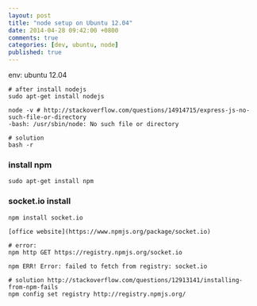 ```yaml
---
layout: post
title: "node setup on Ubuntu 12.04"
date: 2014-04-28 09:42:00 +0800
comments: true
categories: [dev, ubuntu, node]
published: true
---
```


env: ubuntu 12.04

```
# after install nodejs
sudo apt-get install nodejs

node -v # http://stackoverflow.com/questions/14914715/express-js-no-such-file-or-directory
-bash: /usr/sbin/node: No such file or directory

# solution
bash -r
```

<!-- more -->

### install npm

```
sudo apt-get install npm
```

### socket.io install

```
npm install socket.io

[office website](https://www.npmjs.org/package/socket.io)

# error:
npm http GET https://registry.npmjs.org/socket.io

npm ERR! Error: failed to fetch from registry: socket.io

# solution http://stackoverflow.com/questions/12913141/installing-from-npm-fails
npm config set registry http://registry.npmjs.org/
```
